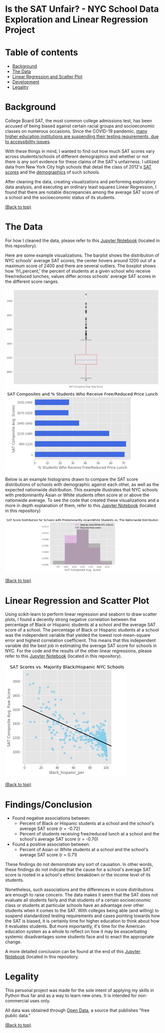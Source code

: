 # Is the SAT Unfair? - NYC School Data Exploration and Linear Regression Project 

# Table of contents

- [Background](#background)
- [The Data](#the-data)
- [Linear Regression and Scatter Plot](#linear-regression-and-scatter-plot)
- [Development](#development)
- [Legality](#legality)

# Background

College Board SAT, the most common college admissions test, has been accused of being biased against certain racial groups and socioeconomic classes on numerous occasions. Since the COVID-19 pandemic, [many higher education institutions are suspending their testing requirements, due to accessibility issues](https://www.collegelifetoday.com/tips/organizing/college-not-requiring-sat/).

With these things in mind, I wanted to find out how much SAT scores vary across students/schools of different demographics and whether or not there is any sort evidence for these claims of the SAT's unfairness. I utilized data from New York City high schools that detail the class of 2012's [SAT scores](https://data.cityofnewyork.us/Education/2012-SAT-Results/f9bf-2cp4) and the [demographics](https://data.cityofnewyork.us/Education/School-Demographics-and-Accountability-Snapshot-20/ihfw-zy9j) of such schools. 

After cleaning the data, creating visualizations and performing exploratory data analysis, and executing an ordinary least squares Linear Regression, I found that there are notable discrepancies among the average SAT score of a school and the socioeconomic status of its students.

[(Back to top)](#table-of-contents)

# The Data

For how I cleaned the data, please refer to this [Jupyter Notebook](https://github.com/jacquelinekclee/data_cleaning_exploration_nyc_schools_sat/blob/master/data_cleaning_sat_ny.ipynb) (located in this repository).

Here are some example visualizations. The barplot shows the distribution of NYC schools' average SAT scores; the center hovers around 1200 out of a maximum score of 2400 and there are several outliers. The boxplot shows how 'frl_percent,' the percent of students at a given school who receive free/reduced lunches, values differ across schools' average SAT scores in the different score ranges.

![boxplot](https://github.com/jacquelinekclee/data_cleaning_exploration_nyc_schools_sat/blob/master/sat_boxplot.png?raw=true)
![barplot](https://github.com/jacquelinekclee/data_cleaning_exploration_nyc_schools_sat/blob/master/frl_barplot.png?raw=true)

Below is an example histograms drawn to compare the SAT score distributions of schools with demographic against each other, as well as the expected nationwide distribution. This example illustrates that NYC schools with predominantly Asian or White students often score at or above the nationwide average. To see the code that created these visualizations and a more in depth explanation of them, refer to this [Jupyter Notebook](https://github.com/jacquelinekclee/data_cleaning_exploration_nyc_schools_sat/blob/master/viz_eda_sat_ny.ipynb) (located in this repository)

![histogram](https://github.com/jacquelinekclee/data_cleaning_exploration_nyc_schools_sat/blob/master/aw_hist.png?raw=true)

[(Back to top)](#table-of-contents)

# Linear Regression and Scatter Plot

Using scikit-learn to perform linear regression and seaborn to draw scatter plots, I found a decently strong negative correlation between the percentage of Black or Hispanic students at a school and the average SAT score of a school. The percentage of Black or Hispanic students at a school was the independent variable that yielded the lowest root-mean-square error and highest correlation coefficient. This means that this independent variable did the best job in estimating the average SAT score for schools in NYC. For the code and the results of the other linear regressions, please refer to this [Jupyter Notebook](https://github.com/jacquelinekclee/data_cleaning_exploration_nyc_schools_sat/blob/master/linear_regression_sat_ny.ipynb) (located in this repository). 

![scatterplot](https://github.com/jacquelinekclee/data_cleaning_exploration_nyc_schools_sat/blob/master/bh_scatter.png)

[(Back to top)](#table-of-contents)

# Findings/Conclusion

- Found negative associations between:
    - Percent of Black or Hispanic students at a school and the school's average SAT score (r = -0.72)
    - Percent of students receiving free/reduced lunch at a school and the school's average SAT score (r = -0.70)
- Found a positive association between:
    - Percent of Asian or White students at a school and the school's average SAT score (r = 0.71)
    
These findings do not demonstrate any sort of causation. In other words, these findings do not indicate that the cause for a school's average SAT score is rooted in a school's ethnic breakdown or the income level of its students. 

Nonetheless, such associations and the differences in score distributions are enough to raise concern. The data makes it seem that the SAT does not evaluate all students fairly and that students of a certain socioeconomic class or students at particular schools have an advantage over other students when it comes to the SAT. With colleges being able (and willing) to suspend standardized testing requirements and cases pointing towards how the SAT is biased, it is certainly time for higher education to think about how it evaluates students. But more importantly, it's time for the American education system as a whole to reflect on how it may be exacerbating systemic disadvantages some students face and to enact the appropriate change.

A more detailed conclusion can be found at the end of this [Jupyter Notebook](https://github.com/jacquelinekclee/data_cleaning_exploration_nyc_schools_sat/blob/master/linear_regression_sat_ny.ipynb) (located in this repository. 

# Legality

This personal project was made for the sole intent of applying my skills in Python thus far and as a way to learn new ones. It is intended for non-commercial uses only.

All data was obtained through [Open Data](https://opendata.cityofnewyork.us/), a source that publishes "free public data."

[(Back to top)](#table-of-contents)
